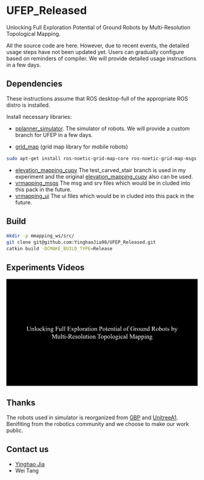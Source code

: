 # UFEP_Released
Unlocking Full Exploration Potential of Ground Robots by Multi-Resolution Topological Mapping.

All the source code are here. However, due to recent events, the detailed usage steps have not been updated yet. Users can gradually configure based on reminders of compiler. We will provide detailed usage instructions in a few days.

## Dependencies
These instructions assume that ROS desktop-full of the appropriate ROS distro is installed.

Install necessary libraries:

- [pplanner_simulator](https://github.com/YinghaoJia98/pplanner_simulator.git). The simulator of robots. We will provide a custom branch for UFEP in a few days.

- [grid_map](https://github.com/ANYbotics/grid_map) (grid map library for mobile robots)
```bash
sudo apt-get install ros-noetic-grid-map-core ros-noetic-grid-map-msgs
```
- [elevation_mapping_cupy](https://github.com/YinghaoJia98/elevation_mapping_cupy.git) The test_carved_stair branch is used in my experiment and the original [elevation_mapping_cupy](https://github.com/leggedrobotics/elevation_mapping_cupy.git) also can be used.
- [vrmapping_msgs](https://github.com/YinghaoJia98/vrmapping_msgs.git) The msg and srv files which would be in cluded into this pack in the future.
- [vrmapping_ui](https://github.com/YinghaoJia98/vrmapping_ui.git) The ui files which would be in cluded into this pack in the future.

## Build
```bash
mkdir -p mmapping_ws/src/
git clone git@github.com:YinghaoJia98/UFEP_Released.git
catkin build -DCMAKE_BUILD_TYPE=Release
```

## Experiments Videos
[![UFEP_video](img/VideoFront.png)](https://youtu.be/i0CMJkWDkV0)

## Thanks
The robots used in simulator is reorganized from [GBP](https://github.com/ntnu-arl/gbplanner_ros.git) and [UnitreeA1](https://github.com/ShuoYangRobotics/A1-QP-MPC-Controller.git).
Benifiting from the robotics community and we choose to make our work public.

## Contact us
* [Yinghao Jia](mailto:yinghaojia@163.com)
* Wei Tang